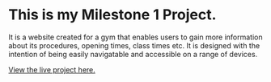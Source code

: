 # **This is my Milestone 1 Project.** 
It is a website created for a gym that enables users to gain more information about its procedures, opening times, class times etc. It is designed with the intention of being easily navigatable and accessible on a range of devices.

[View the live project here.](https://j-cw.github.io/milestone-project-1/)

